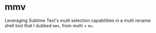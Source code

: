 # mmv

Leveraging Sublime Text's multi selection capabilities in a multi rename shell
tool that I dubbed `mmv`, from multi + `mv`.
